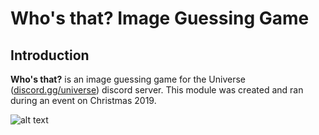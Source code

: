 # Who's that? Image Guessing Game

## Introduction

**Who's that?** is an image guessing game for the Universe ([discord.gg/universe](https://discord.gg/universe)) discord server. This module was created and ran during an event on Christmas 2019.

![alt text](https://cdn.discordapp.com/attachments/645111615171067914/645304571371061258/a474fbd3-0b59-44bf-ba66-41e345b0cbd3.gif "Example Round")
